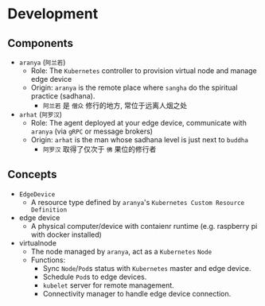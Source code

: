 # Development

## Components

- `aranya` (`阿兰若`)
  - Role: The `Kubernetes` controller to provision virtual node and manage edge device
  - Origin: `aranya` is the remote place where `sangha` do the spiritual practice (sadhana).
    - `阿兰若` 是 `僧众` 修行的地方, 常位于远离人烟之处
- `arhat` (`阿罗汉`)
  - Role: The agent deployed at your edge device, communicate with `aranya` (via `gRPC` or message brokers)
  - Origin: `arhat` is the man whose sadhana level is just next to `buddha`
    - `阿罗汉` 取得了仅次于 `佛` 果位的修行者

## Concepts

- `EdgeDevice`
  - A resource type defined by `aranya`'s `Kubernetes Custom Resource Definition`
- edge device
  - A physical computer/device with contaienr runtime (e.g. raspberry pi with docker installed)
- virtualnode
  - The node managed by `aranya`, act as a `Kubernetes` `Node`
  - Functions:
    - Sync `Node`/`Pod`s status with `Kubernetes` master and edge device.
    - Schedule `Pod`s to edge devices.
    - `kubelet` server for remote management.
    - Connectivity manager to handle edge device connection.
